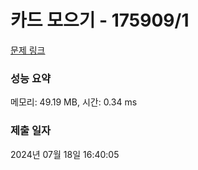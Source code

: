 # 카드 모으기 - 175909/1 

[문제 링크](https://level.goorm.io/exam/175909/%EC%B9%B4%EB%93%9C-%EB%AA%A8%EC%9C%BC%EA%B8%B0/quiz/1) 

### 성능 요약

메모리: 49.19 MB, 시간: 0.34 ms

### 제출 일자

2024년 07월 18일 16:40:05

